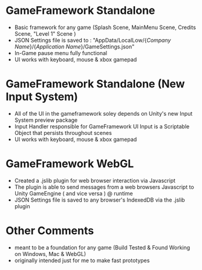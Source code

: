 # GameFramework Standalone
 - Basic framework for any game (Splash Scene, MainMenu Scene, Credits Scene, "Level 1" Scene )
 - JSON Settings file is saved to : "AppData/LocalLow/{*Company Name*}/{*Application Name*}/GameSettings.json"
 - In-Game pause menu fully functional
 - UI works with keyboard, mouse & xbox gamepad
 
# GameFramework Standalone (New Input System)
 - All of the UI in the gameframework soley depends on Unity's new Input System preview package
 - Input Handler responsible for GameFramework UI Input is a Scriptable Object that persists throughout scenes
 - UI works with keyboard, mouse & xbox gamepad
 
# GameFramework WebGL
 - Created a .jslib plugin for web browser interaction via Javascript
 - The plugin is able to send messages from a web browsers Javascript to Unity GameEngine ( and vice versa ) @ runtime 
 - JSON Settings file is saved to any browser's IndexedDB via the .jslib plugin
 
# Other Comments
 - meant to be a foundation for any game (Build Tested & Found Working on Windows, Mac & WebGL)
 - originally intended just for me to make fast prototypes
